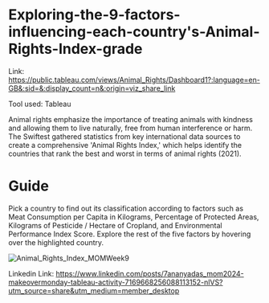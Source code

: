 # Exploring-the-9-factors-influencing-each-country's-Animal-Rights-Index-grade

Link: https://public.tableau.com/views/Animal_Rights/Dashboard1?:language=en-GB&:sid=&:display_count=n&:origin=viz_share_link

Tool used: Tableau

Animal rights emphasize the importance of treating animals with kindness and allowing them to live naturally, free from human interference or harm. The Swiftest gathered statistics from key international data sources to create a comprehensive 'Animal Rights Index,' which helps identify the countries that rank the best and worst in terms of animal rights (2021).

# Guide 
Pick a country to find out its classification according to factors such as Meat Consumption per Capita in Kilograms, Percentage of Protected Areas, Kilograms of Pesticide / Hectare of Cropland, and Environmental Performance Index Score.
Explore the rest of the five factors by hovering over the highlighted country.


![Animal_Rights_Index_MOMWeek9](https://github.com/Ananyad7/Exploring-the-9-factors-influencing-each-country-s-Animal-Rights-Index-grade/assets/164981636/abc5f46d-77e6-4a62-af47-da6e7817a6f3)

Linkedin Link: https://www.linkedin.com/posts/7ananyadas_mom2024-makeovermonday-tableau-activity-7169668256088113152-nlVS?utm_source=share&utm_medium=member_desktop
